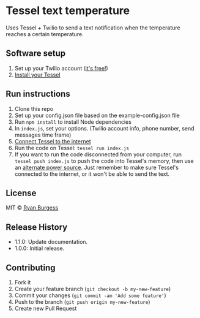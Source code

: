 Tessel text temperature
================

Uses Tessel + Twilio to send a text notification when the temperature reaches a certain temperature.

## Software setup

1. Set up your Twilio account ([it's free!](https://www.twilio.com/try-twilio))
1. [Install your Tessel](start.tessel.io)

## Run instructions

1. Clone this repo
1. Set up your config.json file based on the example-config.json file
1. Run `npm install` to install Node dependencies
1. In `index.js`, set your options. (Twilio account info, phone number, send messages time frame)
1. [Connect Tessel to the internet](http://start.tessel.io/wifi)
1. Run the code on Tessel: `tessel run index.js`
1. If you want to run the code disconnected from your computer, run `tessel push index.js` to push the code into Tessel's memory, then use an [alternate power source](https://tessel.io/docs/untethered). Just remember to make sure Tessel's connected to the internet, or it won't be able to send the text.

## License

MIT © [Ryan Burgess](http://ryanburgess.com)

## Release History
* 1.1.0: Update documentation.
* 1.0.0: Initial release.

## Contributing

1. Fork it
2. Create your feature branch (`git checkout -b my-new-feature`)
3. Commit your changes (`git commit -am 'Add some feature'`)
4. Push to the branch (`git push origin my-new-feature`)
5. Create new Pull Request